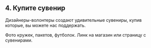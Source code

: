## 4. Купите сувенир

Дизайнеры-волонтеры создают удивительные сувениры, купив которые, вы можете нас поддержать.

Фото кружек, пакетов, футболок. Линк на магазин или страницу с сувенирами.
